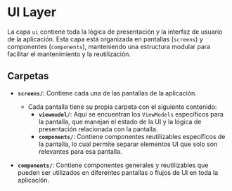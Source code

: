 # UI Layer

La capa `ui` contiene toda la lógica de presentación y la interfaz de usuario de la aplicación. Esta capa está organizada en pantallas (`screens`) y componentes (`components`), manteniendo una estructura modular para facilitar el mantenimiento y la reutilización.

## Carpetas

- **`screens/`**: Contiene cada una de las pantallas de la aplicación.
    - Cada pantalla tiene su propia carpeta con el siguiente contenido:
        - **`viewmodel/`**: Aquí se encuentran los `ViewModels` específicos para la pantalla, que manejan el estado de la UI y la lógica de presentación relacionada con la pantalla.
        - **`components/`**: Contiene componentes reutilizables específicos de la pantalla, lo cual permite separar elementos UI que solo son relevantes para esa pantalla.

- **`components/`**: Contiene componentes generales y reutilizables que pueden ser utilizados en diferentes pantallas o flujos de UI en toda la aplicación.

